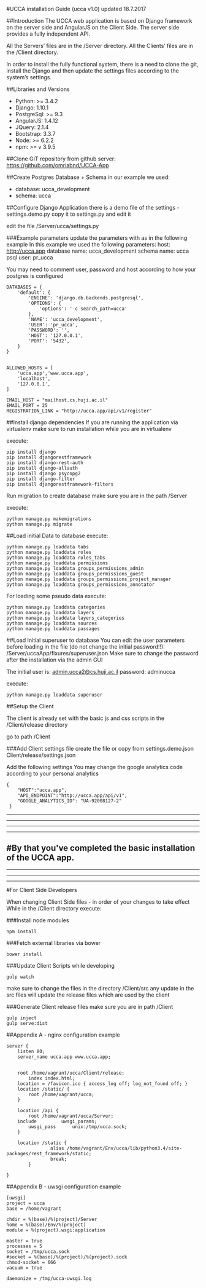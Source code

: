 #UCCA installation Guide (ucca v1.0)
updated 18.7.2017

##Introduction
The UCCA web application is based on Django framework on the server side and AngularJS on the Client Side.
The server side provides a fully independent API.

All the Servers’ files are in the /Server directory.
All the Clients’ files are in the /Client directory.

In order to install the fully functional system, there is a need to clone the git, install the Django and then update the settings files according to the system’s settings.

##Libraries and Versions
- Python: >= 3.4.2
- Django: 1.10.1
- PostgreSql:  >= 9.3
- AngularJS: 1.4.12
- JQuery: 2.1.4
- Bootstrap: 3.3.7
- Node:  >= 6.2.2 
- npm: >= v 3.9.5


##Clone GIT repository
from github server:
https://github.com/omriabnd/UCCA-App


##Create Postgres Database + Schema
in our example we used:
- database: ucca_development
- schema: ucca

##Configure Django Application
there is a demo file of the settings - settings.demo.py
copy it to settings.py and edit it

edit the file /Server/ucca/settings.py

###Example parameters
update the parameters with as in the following example
In this example we used the following parameters:
host: http://ucca.app
database name: ucca_development
schema name: ucca
psql user: pr_ucca

You may need to comment user, password and host according to how your postgres is configured


~~~~
DATABASES = {
    'default': {
        'ENGINE': 'django.db.backends.postgresql',
        'OPTIONS': {
            'options': '-c search_path=ucca'
        },
        'NAME': 'ucca_development',
        'USER': 'pr_ucca',
        'PASSWORD': '', 
        'HOST': '127.0.0.1',
        'PORT': '5432',
    }
}


ALLOWED_HOSTS = [
    'ucca.app','www.ucca.app',
    'localhost',
    '127.0.0.1',
]

EMAIL_HOST = "mailhost.cs.huji.ac.il"
EMAIL_PORT = 25
REGISTRATION_LINK = "http://ucca.app/api/v1/register"
~~~~



##Install django dependencies
If you are running the application via virtualenv make sure to run installation while you are in virtualenv

execute:
```
pip install django
pip install djangorestframework
pip install django-rest-auth
pip install django-allauth
pip install django psycopg2
pip install django-filter
pip install djangorestframework-filters
```

Run migration to create database
make sure you are in the path /Server

execute:
```
python manage.py makemigrations
python manage.py migrate
```

##Load initial Data to database
execute:
```
python manage.py loaddata tabs
python manage.py loaddata roles
python manage.py loaddata roles_tabs
python manage.py loaddata permissions
python manage.py loaddata groups_permissions_admin
python manage.py loaddata groups_permissions_guest
python manage.py loaddata groups_permissions_project_manager
python manage.py loaddata groups_permissions_annotator
```

For loading some pseudo data execute:
```
python manage.py loaddata categories
python manage.py loaddata layers
python manage.py loaddata layers_categories
python manage.py loaddata sources
python manage.py loaddata passages
```

##Load Initial superuser to database
You can edit the user parameters before loading in the file (do not change the initial password!!):
/Server/uccaApp/fixures/superuser.json
Make sure to change the password after the installation via the admin GUI

The initial user is: admin.ucca2@cs.huji.ac.il
password: adminucca 

execute:
```
python manage.py loaddata superuser
```

##Setup the Client 

The client is already set with the basic js and css scripts in the /Client/release directory


go to path /Client

###Add Client settings file
create the file or copy from settings.demo.json
Client/release/settings.json

Add the following settings
You may change the google analytics code according to your personal analytics

```
{
    "HOST":"ucca.app",
    "API_ENDPOINT":"http://ucca.app/api/v1",
    "GOOGLE_ANALYTICS_ID": "UA-92008127-2"
 }
```

* * * 
- - -
*****
------
#By that you've completed the basic installation of the UCCA app.
------
*****
- - -
* * *

#For Client Side Developers

When changing Client Side files - in order of your changes to take effect
While in the /Client directory execute:


###Install node modules
```
npm install
```
###Fetch external libraries via bower
```
bower install
```




###Update Client Scripts while developing
```
gulp watch
```

make sure to change the files in the directory /Client/src
any update in the src files will update the release files which are used by the client


###Generate Client release files
make sure you are in path /Client
```
gulp inject
gulp serve:dist
```


##Appendix A - nginx configuration example
```
server {
    listen 80;
    server_name ucca.app www.ucca.app;


	root /home/vagrant/ucca/Client/release;
        index index.html;
    location = /favicon.ico { access_log off; log_not_found off; }
    location /static/ {
        root /home/vagrant/ucca;
    }

    location /api {
        root /home/vagrant/ucca/Server;
	include         uwsgi_params;
        uwsgi_pass      unix:/tmp/ucca.sock;
    }

	location /static {
                alias /home/vagrant/Env/ucca/lib/python3.4/site-packages/rest_framework/static;
                break;
        }

}
```

##Appendix B - uwsgi configuration example
```
[uwsgi]
project = ucca
base = /home/vagrant

chdir = %(base)/%(project)/Server
home = %(base)/Env/%(project)
module = %(project).wsgi:application

master = true
processes = 5
socket = /tmp/ucca.sock
#socket = %(base)/%(project)/%(project).sock
chmod-socket = 666
vacuum = true

daemonize = /tmp/ucca-uwsgi.log
```

